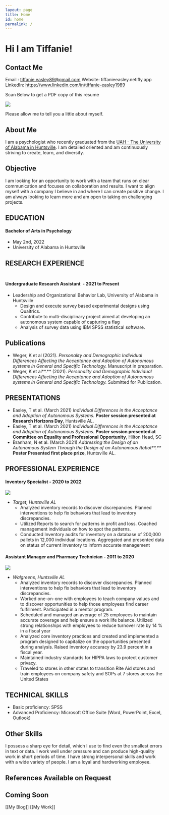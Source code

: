 ```yaml
---
layout: page
title: Home
id: home
permalink: /
---
```


# Hi I am Tiffanie!

## Contact Me
Email : tiffanie.easley89@gmail.com
Website: tiffanieeasley.netifly.app
LinkedIn: https://www.linkedin.com/in/tiffanie-easley1989


Scan Below to get a PDF copy of this resume

<img src="C:\Users\mte00\Documents\GitHub\MyWebsite\assets\Resume QR Logo.png" >


Please allow me to tell you a little about myself. 

## About Me
I am a psychologist who recently graduated from the [UAH - The University of Alabama in Huntsville](https://www.uah.edu/). I am detailed oriented and am continuously striving to create, learn, and diversify. 


## Objective
I am looking for an opportunity to work with a team that runs on clear communication and focuses on collaboration and results. I want to align myself with a company I believe in and where I can create positive change. I am always looking to learn more and am open to taking on challenging projects.

## EDUCATION 
#### Bachelor of Arts in Psychology  

- May 2nd, 2022
- University of Alabama in Huntsville

## RESEARCH EXPERIENCE                                                                     
#### Undergraduate Research Assistant  - 2021  to Present

- Leadership and Organizational Behavior Lab, University of Alabama in Huntsville
	-  Design and execute survey based experimental designs using Qualtrics.
	- Contribute to multi-disciplinary project aimed at developing an autonomous system capable of capturing a flag
	- Analysis of survey data using IBM SPSS statistical software.

## Publications
- Weger, K et al (2021). _Personality and Demographic Individual Differences Affecting the Acceptance and Adoption of Autonomous systems in General and Specific Technology._ Manuscript in preparation.
- Weger, K et al**.** (2021). _Personality and Demographic Individual Differences Affecting the Acceptance and Adoption of Autonomous systems in General and Specific Technology._ Submitted for Publication.

## PRESENTATIONS
- Easley, T et al. (March 2021) _Individual Differences in the Acceptance and Adoption of Autonomous Systems._ **Poster session presented at Research Horizons Day**, Huntsville AL.
- Easley, T et al. (March 2021) _Individual Differences in the Acceptance and Adoption of Autonomous Systems._ **Poster session presented at Committee on Equality and Professional Opportunity**, Hilton Head, SC
- Branham, N et al. (March 2021) _Addressing the Design of an Autonomous System Through the Design of an Autonomous Robot**.**_ **Poster Presented first place prize**, Huntsville AL.

## PROFESSIONAL EXPERIENCE
#### Inventory Specialist - 2020 to 2022
![](https://i.imgur.com/316NKMF.png)

- _Target, Huntsville AL_
	- Analyzed inventory records to discover discrepancies. Planned interventions to help fix behaviors that lead to inventory discrepancies.
	- Utilized Reports to search for patterns in profit and loss. Coached management individuals on how to spot the patterns.
	- Conducted Inventory audits for inventory on a database of 200,000 pallets in 12,000 individual locations. Aggregated and presented data on status of current inventory to inform accurate management

#### Assistant Manager and Pharmacy Technician - 2011 to 2020
![](https://i.imgur.com/mlG8srw.png)

- _Walgreens, Huntsville AL_
	- Analyzed inventory records to discover discrepancies. Planned interventions to help fix behaviors that lead to inventory discrepancies.
	- Worked one-on-one with employees to teach company values and to discover opportunities to help those employees find career fulfillment. Participated in a mentor program.
	- Scheduled and managed an average of 25 employees to maintain accurate coverage and help ensure a work life balance. Utilized strong relationships with employees to reduce turnover rate by 14 % in a fiscal year
	- Analyzed core inventory practices and created and implemented a program designed to capitalize on the opportunities presented during analysis. Raised inventory accuracy by 23.9 percent in a fiscal year.
	- Maintained industry standards for HIPPA laws to protect customer privacy.
	- Traveled to stores in other states to transition Rite Aid stores and train employees on company safety and SOPs at 7 stores across the United States

## TECHNICAL SKILLS
- Basic proficiency: SPSS
- Advanced Proficiency: Microsoft Office Suite (Word, PowerPoint, Excel, Outlook)

## Other Skills
I possess a sharp eye for detail, which I use to find even the smallest errors in text or data. I work well under pressure and can produce high-quality work in short periods of time. I have strong interpersonal skills and work with a wide variety of people. I am a loyal and hardworking employee.

## References Available on Request

## Coming Soon
[[My Blog]]
[[My Work]]
